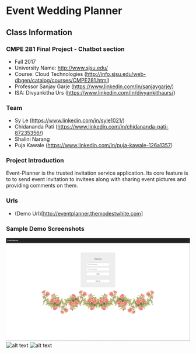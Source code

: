 # Event Wedding Planner

## Class Information
### CMPE 281 Final Project - Chatbot section
- Fall 2017
- University Name: http://www.sjsu.edu/
- Course: Cloud Technologies (http://info.sjsu.edu/web-dbgen/catalog/courses/CMPE281.html)
- Professor Sanjay Garje (https://www.linkedin.com/in/sanjaygarje/)
- ISA: Divyankitha Urs (https://www.linkedin.com/in/divyankithaurs/)


### Team
- Sy Le (https://www.linkedin.com/in/syle1021/)
- Chidananda Pati (https://www.linkedin.com/in/chidananda-pati-87235356/)
- Shalini Narang
- Puja Kawale (https://www.linkedin.com/in/puja-kawale-126a1357)

### Project Introduction

Event-Planner is the trusted invitation service application. Its core feature is to to send event invitation to invitees along with sharing event pictures and providing comments on them.

### Urls
- (Demo Url)[http://eventplanner.themodestwhite.com]

### Sample Demo Screenshots

![Screenshot](welcome.png)
![alt text](./images/1.png "Sample Screenshot")
![alt text](./images/2.png "Sample Screenshot")
